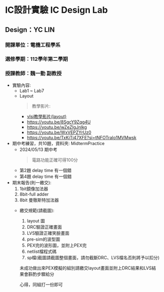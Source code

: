 # IC設計實驗 IC Design Lab
## Design：YC LIN
### 開課單位：電機工程學系
### 選修學期：112學年第二學期
### 授課教師：魏一勤 副教授

- 實驗內容:
  - Lab1 ~ Lab7
  - Layout
    > 教學影片:
    - [vlsi教學影片(layout)](https://youtu.be/O0Z1ELxZV1E?si=DIyf1Ffqva9MIqnu)
    - https://youtu.be/8SgcY9Zqg4U
    - https://youtu.be/wZeZlgJnlkg
    - https://youtu.be/WxVEPZYrUz0
    - https://youtu.be/TxKiTj47XFE?si=tNFOTraIo1MVMwsk
- 期中考練習，共10題，資料夾: MidtermPractice
  - 2024/05/13 期中考
    > 電路功能正確可得100分
  - 第2題 delay time 有一個錯 
  - 第4題 delay time 有一個錯
- 期末報告(則一繳交):
  1.  1bit鏡像加法器
  2.  8bit-full adder
  3.  8bit 曼徹斯特加法器
  - 繳交規範(請截圖):
      1. layout 圖
      2. DRC驗證正確畫面
      3. LVS驗證正確笑臉畫面
      4. pre-sim的波型圖
      5. PEX完的波形圖，並附上PEX完
      6. netlist檔程式碼
      7. sp檔(截圖請截圖整個畫面，請勿截斷DRC、LVS檔名否則將予以扣分)
    
      未成功做出來PEX模擬的組別請繳交layout畫面並附上DRC結果和LVS結果會斟酌步驟給分
    
      心得，同組打一份即可
 
